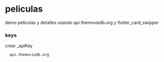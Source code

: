 # peliculas

demo peliculas y detalles usando api themoviedb.org y flutter_card_swipper

### keys
crear _apiKey 
````
  api.themoviedb.org
````
